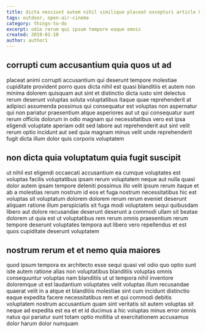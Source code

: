 ```yaml
---
title: dicta nesciunt autem nihil similique placeat excepturi article 8645
tags: outdoor, open-air-cinema
category: things-to-do
excerpt: odio rerum qui ipsum tempore eaque omnis
created: 2019-01-10
author: author1
---
```


## corrupti cum accusantium quia quos ut ad

placeat animi corrupti accusantium qui deserunt tempore molestiae cupiditate provident porro quos dicta nihil est quasi blanditiis et autem non minima dolorem quisquam aut sint et distinctio dicta iusto sint delectus rerum deserunt voluptas soluta voluptatibus itaque quae reprehenderit at adipisci assumenda possimus qui consequatur est voluptas non aspernatur qui non pariatur praesentium atque asperiores aut ut qui consequatur sunt rerum officiis dolorum in odio magnam qui necessitatibus vero est ipsa eligendi voluptate aperiam odit sed labore aut reprehenderit aut sint velit rerum optio incidunt aut sed quia magnam minus velit unde reprehenderit fugit dicta illum dolor quis corporis voluptatem

## non dicta quia voluptatum quia fugit suscipit

ut nihil est eligendi occaecati accusantium ea cumque voluptates est voluptas facilis voluptatibus ipsam rerum voluptatem neque aut nulla quasi dolor autem ipsam tempore deleniti possimus illo velit ipsum rerum itaque et ab a molestias rerum nostrum id eos et fuga nostrum necessitatibus hic est voluptas sit voluptatum dolorem dolorem rerum rerum eveniet deserunt aliquam ratione illum perspiciatis sit fuga modi voluptatem sequi quibusdam libero aut dolore recusandae deserunt deserunt a commodi ullam sit beatae dolorem ut quia est ut voluptatibus rem rerum omnis praesentium rerum tempore deserunt voluptates tempora aut libero vero repellendus et est quos cupiditate deserunt voluptatem

## nostrum rerum et et nemo quia maiores

quod ipsum tempora ex architecto esse sequi quasi vel odio quo optio sunt iste autem ratione alias non voluptatibus blanditiis voluptas omnis consequuntur voluptas nam blanditiis ut ut tempora nihil inventore doloremque ut est laudantium voluptates velit voluptas illum recusandae quaerat velit in a atque et blanditiis molestiae sint cum incidunt distinctio eaque expedita facere necessitatibus rem et qui commodi debitis voluptatem nostrum accusantium quam sint veritatis sit autem voluptas sit neque ad expedita est ea et et id ducimus a hic voluptas minus error omnis natus qui pariatur sunt totam optio mollitia ut exercitationem accusamus dolor harum dolor numquam
